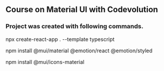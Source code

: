 ## Course on Material UI with Codevolution

### Project was created with following commands.



npx create-react-app . --template typescript

npm install @mui/material @emotion/react @emotion/styled

npm install @mui/icons-material